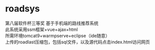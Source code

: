 # roadsys
第八届软件杯三等奖 基于手机端的路线推荐系统    
此系统采用ssm框架+vue+ajax+html  
所需环境tomcat9+warmpserve+eclipse（ide随意）  
上传的roadlast压缩包，包括sql文件，以及源代码点击index.html访问网页
